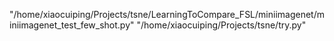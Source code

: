 "/home/xiaocuiping/Projects/tsne/LearningToCompare_FSL/miniimagenet/miniimagenet_test_few_shot.py"
"/home/xiaocuiping/Projects/tsne/try.py"
